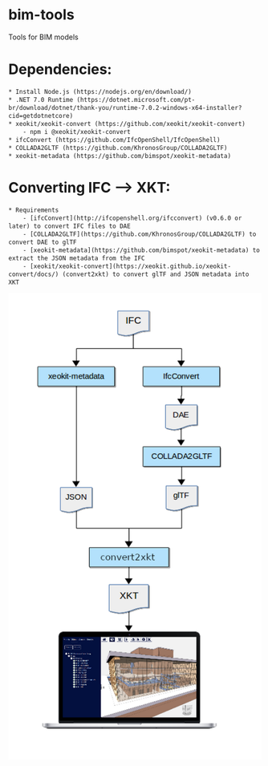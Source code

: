 # bim-tools
Tools for BIM models

# Dependencies:
    * Install Node.js (https://nodejs.org/en/download/)
    * .NET 7.0 Runtime (https://dotnet.microsoft.com/pt-br/download/dotnet/thank-you/runtime-7.0.2-windows-x64-installer?cid=getdotnetcore)
    * xeokit/xeokit-convert (https://github.com/xeokit/xeokit-convert)
        - npm i @xeokit/xeokit-convert
    * ifcConvert (https://github.com/IfcOpenShell/IfcOpenShell)
    * COLLADA2GLTF (https://github.com/KhronosGroup/COLLADA2GLTF)
    * xeokit-metadata (https://github.com/bimspot/xeokit-metadata)

# Converting IFC --> XKT:
    * Requirements
        - [ifcConvert](http://ifcopenshell.org/ifcconvert) (v0.6.0 or later) to convert IFC files to DAE
        - [COLLADA2GLTF](https://github.com/KhronosGroup/COLLADA2GLTF) to convert DAE to glTF
        - [xeokit-metadata](https://github.com/bimspot/xeokit-metadata) to extract the JSON metadata from the IFC
        - [xeokit/xeokit-convert](https://xeokit.github.io/xeokit-convert/docs/) (convert2xkt) to convert glTF and JSON metadata into XKT

![Conversion scheme](oss_xkt_conversion.png "Conversion scheme")